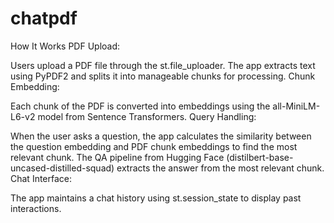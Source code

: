 # chatpdf

How It Works
PDF Upload:

Users upload a PDF file through the st.file_uploader.
The app extracts text using PyPDF2 and splits it into manageable chunks for processing.
Chunk Embedding:

Each chunk of the PDF is converted into embeddings using the all-MiniLM-L6-v2 model from Sentence Transformers.
Query Handling:

When the user asks a question, the app calculates the similarity between the question embedding and PDF chunk embeddings to find the most relevant chunk.
The QA pipeline from Hugging Face (distilbert-base-uncased-distilled-squad) extracts the answer from the most relevant chunk.
Chat Interface:

The app maintains a chat history using st.session_state to display past interactions.
